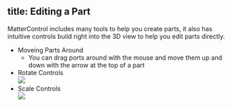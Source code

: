 title: Editing a Part
---
MatterControl includes many tools to help you create parts, it also has intuitive controls build right into the 3D view to help you edit parts directly.

- Moveing Parts Around
  - You can drag ports around with the mouse and move them up and down with the arrow at the top of a part
- Rotate Controls  
  ![](https://www.matterhackers.com/r/1oH3i1)
 - Scale Controls  
  ![](https://www.matterhackers.com/r/yNqiNT)
